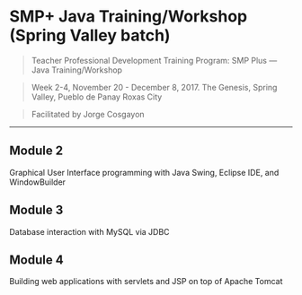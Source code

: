 SMP+ Java Training/Workshop (Spring Valley batch)
==========================================

>Teacher Professional Development Training Program: SMP Plus &mdash; Java Training/Workshop

>Week 2-4, November 20 - December 8, 2017. The Genesis, Spring Valley, Pueblo de Panay Roxas City

>Facilitated by Jorge Cosgayon

----------


Module 2
-------------
Graphical User Interface programming with Java Swing, Eclipse IDE, and WindowBuilder

Module 3
-------------
Database interaction with MySQL via JDBC

Module 4
-------------
Building web applications with servlets and JSP on top of Apache Tomcat
